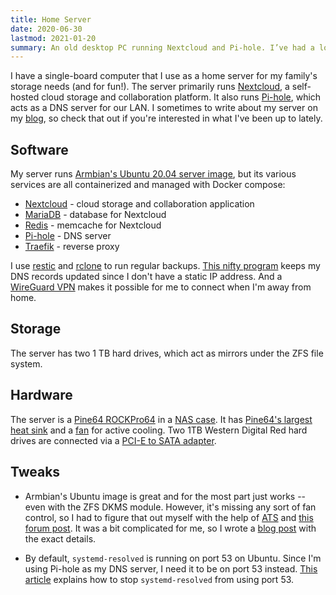 ```yaml
---
title: Home Server
date: 2020-06-30
lastmod: 2021-01-20
summary: An old desktop PC running Nextcloud and Pi-hole. I’ve had a lot of fun getting into self-hosting and have learned tons along the way.
---
```


I have a single-board computer that I use as a home server for my family's storage needs (and for fun!). The server primarily runs [Nextcloud](https://nextcloud.com), a self-hosted cloud storage and collaboration platform. It also runs [Pi-hole](https://pi-hole.net), which acts as a DNS server for our LAN. I sometimes to write about my server on my [blog](/blog), so check that out if you're interested in what I've been up to lately.

## Software

My server runs [Armbian's Ubuntu 20.04 server image](https://www.armbian.com/rockpro64/), but its various services are all containerized and managed with Docker compose:

- [Nextcloud](https://hub.docker.com/_/nextcloud) - cloud storage and collaboration application
- [MariaDB](https://hub.docker.com/_/mariadb) - database for Nextcloud
- [Redis](https://hub.docker.com/_/redis) - memcache for Nextcloud
- [Pi-hole](https://hub.docker.com/r/pihole/pihole) - DNS server
- [Traefik](https://hub.docker.com/_/traefik) - reverse proxy

I use [restic](https://restic.net) and [rclone](https://rclone.org) to run regular backups. [This nifty program](https://github.com/anaganisk/digitalocean-dynamic-dns-ip) keeps my DNS records updated since I don't have a static IP address. And a [WireGuard VPN](https://www.wireguard.com/) makes it possible for me to connect when I'm away from home.

## Storage

The server has two 1 TB hard drives, which act as mirrors under the ZFS file system.

## Hardware

The server is a [Pine64 ROCKPro64](https://www.pine64.org/rockpro64/) in a [NAS case](https://pine64.com/product/rockpro64-metal-desktop-nas-casing/). It has [Pine64's largest heat sink](https://pine64.com/product/rockpro64-30mm-tall-profile-heatsink/) and a [fan](https://pine64.com/product/fan-for-rockpro64-metal-desktop-nas-casing/) for active cooling. Two 1TB Western Digital Red hard drives are connected via a [PCI-E to SATA adapter](https://pine64.com/product/rockpro64-pci-e-to-dual-sata-ii-interface-card/).

## Tweaks

- Armbian's Ubuntu image is great and for the most part just works -- even with the ZFS DKMS module. However, it's missing any sort of fan control, so I had to figure that out myself with the help of [ATS](https://github.com/tuxd3v/ats) and [this forum post](https://forum.armbian.com/topic/12936-how-to-control-fan-on-rockpro64/). It was a bit complicated for me, so I wrote a [blog post](/blog/rockpro64-fan-control.html) with the exact details.

- By default, `systemd-resolved` is running on port 53 on Ubuntu. Since I'm using Pi-hole as my DNS server, I need it to be on port 53 instead. [This article](https://www.linuxuprising.com/2020/07/ubuntu-how-to-free-up-port-53-used-by.html) explains how to stop `systemd-resolved` from using port 53.
